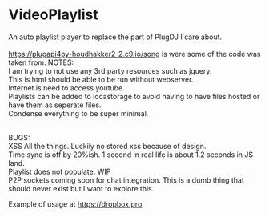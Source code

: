 # VideoPlaylist
An auto playlist player to replace the part of PlugDJ I care about.<br/>
<br/>
https://plugapi4py-houdhakker2-2.c9.io/song is were some of the code was taken from.
NOTES:<br/>
I am trying to not use any 3rd party resources such as jquery. <br/>
This is html should be able to be run without webserver.<br/>
Internet is need to access youtube.<br/>
Playlists can be added to locastorage to avoid having to have files hosted or have them as seperate files.<br/>
Condense everything to be super minimal.<br/>
<br/>

BUGS:<br/>
XSS All the things. Luckily no stored xss because of design.<br/>
Time sync is off by 20%ish. 1 second in real life is about 1.2 seconds in JS land. <br/>
Playlist does not populate. WIP <br/>
P2P sockets coming soon for chat integration. This is a dumb thing that should never exist but I want to explore this.<br/>




Example of usage at https://dropbox.pro
